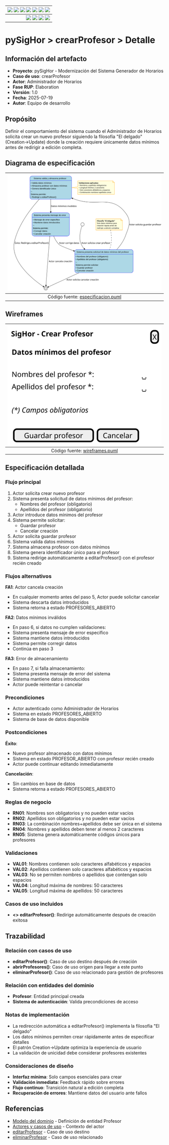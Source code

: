 <div align=right>
 
|[![](https://img.shields.io/badge/-Inicio-FFF?style=flat&logo=Emlakjet&logoColor=black)](../../../../README.md) [![](https://img.shields.io/badge/-RUP-FFF?style=flat&logo=Elsevier&logoColor=black)](../../../README.md) [![](https://img.shields.io/badge/-Modelo_del_dominio-FFF?style=flat&logo=freedesktop.org&logoColor=black)](../../00-modelo-del-dominio/modelo-dominio.md) [![](https://img.shields.io/badge/-Actores_&_Casos_de_Uso-FFF?style=flat&logo=crewunited&logoColor=black)](../../01-actores-casos-uso/actores-casos-uso.md) [![](https://img.shields.io/badge/-Diagrama_de_contexto-FFF?style=flat&logo=diagramsdotnet&logoColor=black)](../../01-actores-casos-uso/diagrama-contexto-administrador.md) [![](https://img.shields.io/badge/-Detalle_&_Prototipo-FFF?style=flat&logo=typeorm&logoColor=black)](../README.md) [![](https://img.shields.io/badge/-Análisis-FFF?style=flat&logo=multisim&logoColor=black)](../../../01-analisis/casos-uso/README.md)
|-:
|[![](https://img.shields.io/badge/-Estado-FFF?style=flat&logo=greensock&logoColor=black)](../../../README.md) [![](https://img.shields.io/badge/-Propuesta_de_dashboard-FFF?style=flat&logo=composer&logoColor=black)](https://raw.githubusercontent.com/mmasias/pySigHor/main/images/RUP/99-seguimiento/diagrama-contexto-administrador.svg) [![](https://img.shields.io/badge/-Reflexiones-FFF?style=flat&logo=hootsuite&logoColor=black)](../../../../extraDocs/README.md) [![](https://img.shields.io/badge/-Log_de_conversación-FFF?style=flat&logo=gnometerminal&logoColor=black)](../../../../conversation-log.md)

</div>

# pySigHor > crearProfesor > Detalle

## Información del artefacto

- **Proyecto**: pySigHor - Modernización del Sistema Generador de Horarios
- **Caso de uso**: crearProfesor
- **Actor**: Administrador de Horarios  
- **Fase RUP**: Elaboration
- **Versión**: 1.0
- **Fecha**: 2025-07-19
- **Autor**: Equipo de desarrollo

## Propósito

Definir el comportamiento del sistema cuando el Administrador de Horarios solicita crear un nuevo profesor siguiendo la filosofía "El delgado" (Creation→Update) donde la creación requiere únicamente datos mínimos antes de redirigir a edición completa.

## Diagrama de especificación

<div align=center>

|![Especificación crearProfesor](/images/RUP/00-casos-uso/02-detalle/crearProfesor/crearProfesor-especificacion.svg)
|:-:
|Código fuente: [especificacion.puml](./especificacion.puml)

</div>

## Wireframes

<div align=center>

|![Wireframes crearProfesor](/images/RUP/00-casos-uso/02-detalle/crearProfesor/crearProfesor-wireframes.svg)
|:-:
|Código fuente: [wireframes.puml](./wireframes.puml)

</div>

## Especificación detallada

### Flujo principal

1. Actor solicita crear nuevo profesor
2. Sistema presenta solicitud de datos mínimos del profesor:
   - Nombres del profesor (obligatorio)
   - Apellidos del profesor (obligatorio)
3. Actor introduce datos mínimos del profesor
4. Sistema permite solicitar:
   - Guardar profesor
   - Cancelar creación
5. Actor solicita guardar profesor
6. Sistema valida datos mínimos
7. Sistema almacena profesor con datos mínimos
8. Sistema genera identificador único para el profesor
9. Sistema redirige automáticamente a editarProfesor() con el profesor recién creado

### Flujos alternativos

**FA1**: Actor cancela creación
- En cualquier momento antes del paso 5, Actor puede solicitar cancelar
- Sistema descarta datos introducidos
- Sistema retorna a estado PROFESORES_ABIERTO

**FA2**: Datos mínimos inválidos
- En paso 6, si datos no cumplen validaciones:
- Sistema presenta mensaje de error específico
- Sistema mantiene datos introducidos
- Sistema permite corregir datos
- Continúa en paso 3

**FA3**: Error de almacenamiento
- En paso 7, si falla almacenamiento:
- Sistema presenta mensaje de error del sistema
- Sistema mantiene datos introducidos
- Actor puede reintentar o cancelar

### Precondiciones

- Actor autenticado como Administrador de Horarios
- Sistema en estado PROFESORES_ABIERTO
- Sistema de base de datos disponible

### Postcondiciones

**Éxito**:
- Nuevo profesor almacenado con datos mínimos
- Sistema en estado PROFESOR_ABIERTO con profesor recién creado
- Actor puede continuar editando inmediatamente

**Cancelación**:
- Sin cambios en base de datos
- Sistema retorna a estado PROFESORES_ABIERTO

### Reglas de negocio

- **RN01**: Nombres son obligatorios y no pueden estar vacíos
- **RN02**: Apellidos son obligatorios y no pueden estar vacíos
- **RN03**: La combinación nombres+apellidos debe ser única en el sistema
- **RN04**: Nombres y apellidos deben tener al menos 2 caracteres
- **RN05**: Sistema genera automáticamente códigos únicos para profesores

### Validaciones

- **VAL01**: Nombres contienen solo caracteres alfabéticos y espacios
- **VAL02**: Apellidos contienen solo caracteres alfabéticos y espacios
- **VAL03**: No se permiten nombres o apellidos que contengan solo espacios
- **VAL04**: Longitud máxima de nombres: 50 caracteres
- **VAL05**: Longitud máxima de apellidos: 50 caracteres

### Casos de uso incluidos

- **<<include>> editarProfesor()**: Redirige automáticamente después de creación exitosa

## Trazabilidad

### Relación con casos de uso

- **editarProfesor()**: Caso de uso destino después de creación
- **abrirProfesores()**: Caso de uso origen para llegar a este punto
- **eliminarProfesor()**: Caso de uso relacionado para gestión de profesores

### Relación con entidades del dominio

- **Profesor**: Entidad principal creada
- **Sistema de autenticación**: Valida precondiciones de acceso

### Notas de implementación

- La redirección automática a editarProfesor() implementa la filosofía "El delgado"
- Los datos mínimos permiten crear rápidamente antes de especificar detalles
- El patrón Creation→Update optimiza la experiencia de usuario
- La validación de unicidad debe considerar profesores existentes

### Consideraciones de diseño

- **Interfaz mínima**: Solo campos esenciales para crear
- **Validación inmediata**: Feedback rápido sobre errores
- **Flujo continuo**: Transición natural a edición completa
- **Recuperación de errores**: Mantiene datos del usuario ante fallos

## Referencias

- [Modelo del dominio](../../00-modelo-del-dominio/modelo-dominio.md) - Definición de entidad Profesor
- [Actores y casos de uso](../../01-actores-casos-uso/actores-casos-uso.md) - Contexto del actor
- [editarProfesor](../editarProfesor/README.md) - Caso de uso destino
- [eliminarProfesor](../eliminarProfesor/README.md) - Caso de uso relacionado
